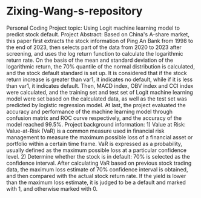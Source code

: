 # Zixing-Wang-s-repository
Personal Coding
Project topic: Using Logit machine learning model to predict stock default.
Project Abstract: Based on China's A-share market, this paper first extracts the stock information of Ping An Bank from 1998 to the end of 2023, then selects part of the data from 2020 to 2023 after screening, and uses the log return function to calculate the logarithmic return rate. On the basis of the mean and standard deviation of the logarithmic return, the 70% quantile of the normal distribution is calculated, and the stock default standard is set up. It is considered that if the stock return increase is greater than var1, it indicates no default, while if it is less than var1, it indicates default. Then, MACD index, OBV index and CCI index were calculated, and the training set and test set of Logit machine learning model were set based on the calculated data, as well as the test set was predicted by logistic regression model. At last, the project evaluated the accuracy and performance of the machine learning model through confusion matrix and ROC curve respectively, and the accuracy of the model reached 99.5%. 
Project background information: 1)	Value at Risk: Value-at-Risk (VaR) is a common measure used in financial risk management to measure the maximum possible loss of a financial asset or portfolio within a certain time frame. VaR is expressed as a probability, usually defined as the maximum possible loss at a particular confidence level. 2)	Determine whether the stock is in default: 70% is selected as the confidence interval. After calculating VaR based on previous stock trading data, the maximum loss estimate of 70% confidence interval is obtained, and then compared with the actual stock return rate. If the yield is lower than the maximum loss estimate, it is judged to be a default and marked with 1, and otherwise marked with 0.
